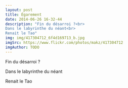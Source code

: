 ```yaml
---
layout: post
title: Égarement
date: 2014-06-26 16-32-44
description: "Fin du désarroi ?<br>
Dans le labyrinthe du néant<br>
Renait le Tao"
img: img/417304712_6f4d169713_b.jpg
imgSrc: https://www.flickr.com/photos/makz/417304712
imgAuthor: TODO
---
```

Fin du désarroi ?

Dans le labyrinthe du néant

Renait le Tao
